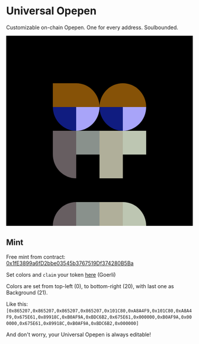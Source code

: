# Universal Opepen
Customizable on-chain Opepen. One for every address. Soulbounded.

<img src="/img/example.png" width="512" height="512">

## Mint

Free mint from contract: [0x1fE3899a6fD2bbe03545b3767519Df374280B5Ba](https://goerli.etherscan.io/address/0x1fe3899a6fd2bbe03545b3767519df374280b5ba)

Set colors and `claim` your token [here](https://goerli.etherscan.io/address/0x1fe3899a6fd2bbe03545b3767519df374280b5ba#writeContract) (Goerli)

Colors are set from top-left (0), to bottom-right (20), with last one as Background (21).

Like this:
`[0x865207,0x865207,0x865207,0x865207,0x101C80,0xA8A4F9,0x101C80,0xA8A4F9,0x675E61,0x89918C,0xB0AF9A,0xBDC6B2,0x675E61,0x000000,0xB0AF9A,0x000000,0x675E61,0x89918C,0xB0AF9A,0xBDC6B2,0x000000]`

And don't worry, your Universal Opepen is always editable!

